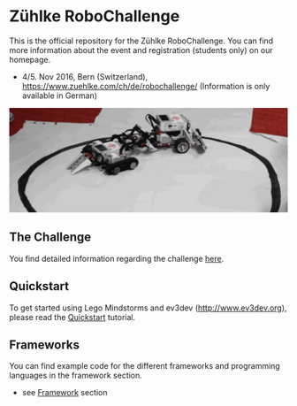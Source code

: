 
# Zühlke RoboChallenge
This is the official repository for the Zühlke RoboChallenge.
You can find more information about the event and registration (students only) on our homepage. 

- 4/5. Nov 2016, Bern (Switzerland), https://www.zuehlke.com/ch/de/robochallenge/ (Information is only available in German)

![header](robots.gif)

## The Challenge

You find detailed information regarding the challenge [here](challenges/sumo.md).

## Quickstart

To get started using Lego Mindstorms and ev3dev (http://www.ev3dev.org), please read the
[Quickstart](quickstart.md) tutorial.

## Frameworks
You can find example code for the different frameworks and programming languages in the framework section.

* see [Framework](framework) section

